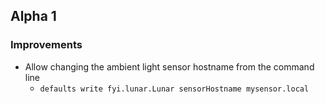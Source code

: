 ## Alpha 1

### Improvements

* Allow changing the ambient light sensor hostname from the command line
    * `defaults write fyi.lunar.Lunar sensorHostname mysensor.local`
